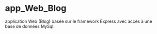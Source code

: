 # app_Web_Blog
application Web (Blog) basée sur le framework Express avec accès à une base de données MySql.
